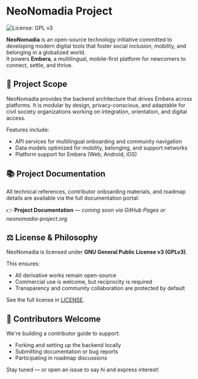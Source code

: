 # NeoNomadia Project

![License: GPL v3](https://img.shields.io/badge/License-GPLv3-blue.svg)

**NeoNomadia** is an open-source technology initiative committed to developing modern digital tools that foster social inclusion, mobility, and belonging in a globalized world.  
It powers **Embera**, a multilingual, mobile-first platform for newcomers to connect, settle, and thrive.

## 🚀 Project Scope

NeoNomadia provides the backend architecture that drives Embera across platforms. It is modular by design, privacy-conscious, and adaptable for civil society organizations working on integration, orientation, and digital access.

Features include:
- API services for multilingual onboarding and community navigation
- Data models optimized for mobility, belonging, and support networks
- Platform support for Embera (Web, Android, iOS)

## 📚 Project Documentation

All technical references, contributor onboarding materials, and roadmap details are available via the full documentation portal:

👉 **Project Documentation** — _coming soon via GitHub Pages or neonomadia-project.org_

## ⚖️ License & Philosophy

NeoNomadia is licensed under **GNU General Public License v3 (GPLv3)**.

This ensures:
- All derivative works remain open-source
- Commercial use is welcome, but reciprocity is required
- Transparency and community collaboration are protected by default

See the full license in [LICENSE](./LICENSE).

## 🤝 Contributors Welcome

We're building a contributor guide to support:
- Forking and setting up the backend locally
- Submitting documentation or bug reports
- Participating in roadmap discussions

Stay tuned — or open an issue to say hi and express interest!
